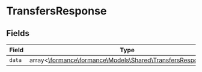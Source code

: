 # TransfersResponse


## Fields

| Field                                                                                                         | Type                                                                                                          | Required                                                                                                      | Description                                                                                                   |
| ------------------------------------------------------------------------------------------------------------- | ------------------------------------------------------------------------------------------------------------- | ------------------------------------------------------------------------------------------------------------- | ------------------------------------------------------------------------------------------------------------- |
| `data`                                                                                                        | array<[\formance\formance\Models\Shared\TransfersResponseData](../../Models/Shared/TransfersResponseData.md)> | :heavy_minus_sign:                                                                                            | N/A                                                                                                           |